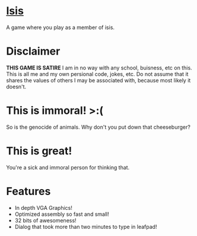 <a href="https://www.youtube.com/watch?v=WTA7YWVq_58">Isis</a>
====

A game where you play as a member of isis.

# Disclaimer
<b>THIS GAME IS SATIRE</b>
I am in no way with any school, buisness, etc on this. This is all me and my own persional code, jokes, etc.
Do not assume that it shares the values of others I may be associated with, because most likely it doesn't.

# This is immoral! >:(
So is the genocide of animals. Why don't you put down that cheeseburger?

# This is great!
You're a sick and immoral person for thinking that.

# Features
- In depth VGA Graphics!
- Optimized assembly so fast and small!
- 32 bits of awesomeness!
- Dialog that took more than two minutes to type in leafpad!
